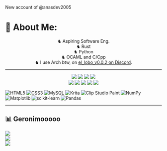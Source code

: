 New account of @anasdev2005

# :dizzy: About Me:
<p align="center">
♞ Aspiring Software Eng.<br>♞         Rust <br>♞      Python <br>♞ OCAML and C/Cpp <br>♞ I use Arch btw, on <a href="https://discord.com/">el_lobo_v0.0.2 on Discord</a>. <br>
</p>

---
<p align="center">
    <img src="https://img.shields.io/badge/OS-Arch-informational?style=for-the-badge&logoColor=white&color=darkcyan" />
    <img src="https://img.shields.io/badge/WM-Hyprland-informational?style=for-the-badge&logoColor=white&color=darkcyan" />
    <img src="https://img.shields.io/badge/Editor-NVIM-informational?style=for-the-badge&logoColor=white&color=darkcyan" />
    <img src="https://img.shields.io/badge/Shell-Zsh-informational?style=for-the-badge&logoColor=white&color=darkcyan" /><br>
    <img src="https://img.shields.io/badge/Language-Rust-informational?style=for-the-badge&logoColor=white&color=blue" />
    <img src="https://img.shields.io/badge/Language-Python-informational?style=for-the-badge&logoColor=white&color=blue" />
    <img src="https://img.shields.io/badge/Language-OCAML-informational?style=for-the-badge&logoColor=white&color=blue" />
    <img src="https://img.shields.io/badge/Language-C/C++-informational?style=for-the-badge&logoColor=white&color=blue" />
    <img src="https://img.shields.io/badge/iUse-ArchBTW-informational?style=for-the-badge&logoColor=white&color=blue" />
</p>
 
![HTML5](https://img.shields.io/badge/html5-%23E34F26.svg?style=for-the-badge&logo=html5&logoColor=white) ![CSS3](https://img.shields.io/badge/css3-%231572B6.svg?style=for-the-badge&logo=css3&logoColor=white) ![MySQL](https://img.shields.io/badge/mysql-4479A1.svg?style=for-the-badge&logo=mysql&logoColor=white) ![Krita](https://img.shields.io/badge/Krita-203759?style=for-the-badge&logo=krita&logoColor=EEF37B) ![Clip Studio Paint](https://img.shields.io/badge/ClipStudioPaint-%23CFD3D3.svg?style=for-the-badge&logo=ClipStudioPaint&logoColor=white) ![NumPy](https://img.shields.io/badge/numpy-%23013243.svg?style=for-the-badge&logo=numpy&logoColor=white) ![Matplotlib](https://img.shields.io/badge/Matplotlib-%23ffffff.svg?style=for-the-badge&logo=Matplotlib&logoColor=black) ![scikit-learn](https://img.shields.io/badge/scikit--learn-%23F7931E.svg?style=for-the-badge&logo=scikit-learn&logoColor=white) ![Pandas](https://img.shields.io/badge/pandas-%23150458.svg?style=for-the-badge&logo=pandas&logoColor=white) 

---

## :bar_chart: Geronimooooo
![](https://github-readme-stats.vercel.app/api?username=el-lob0&theme=radical&hide_border=false&include_all_commits=true&count_private=true)<br/>
![](https://github-readme-streak-stats.herokuapp.com/?user=el-lob0&theme=radical&hide_border=false)<br/>
![](https://github-readme-stats.vercel.app/api/top-langs/?username=el-lob0&theme=radical&hide_border=true&include_all_commits=true&count_private=true&layout=compact)

